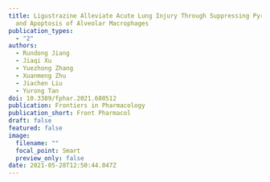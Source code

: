 ```yaml
---
title: Ligustrazine Alleviate Acute Lung Injury Through Suppressing Pyroptosis
  and Apoptosis of Alveolar Macrophages
publication_types:
  - "2"
authors:
  - Rundong Jiang
  - Jiaqi Xu
  - Yuezhong Zhang
  - Xuanmeng Zhu
  - Jiachen Liu
  - Yurong Tan
doi: 10.3389/fphar.2021.680512
publication: Frontiers in Pharmacology
publication_short: Front Pharmacol
draft: false
featured: false
image:
  filename: ""
  focal_point: Smart
  preview_only: false
date: 2021-05-28T12:50:44.047Z
---
```

